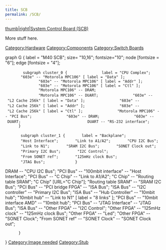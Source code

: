 ```yaml
---
title: SCB
permalink: /SCB/
---
```


[thumb|right|System Control Board (SCB)](/Image:SCB_Front.jpg "wikilink")

More stuff here.

[Category:Hardware](/Category:Hardware "wikilink") [Category:Components](/Category:Components "wikilink") [Category:Switch Boards](/Category:Switch_Boards "wikilink")

<graphviz> graph G { label = "M40 SCB"; size= "10,16"; fontsize="10"; node \[fontsize = "6"\]; edge \[fontsize = "4"\];

`        subgraph cluster_0 {`
`               label = "CPU Complex";`
`       "603e" -- "Motorola MPC106" [ label = "Data" ];`
`               "603e" -- "Motorola MPC106" [ label = "Addr" ];`
`               "603e" -- "Motorola MPC106" [ label = "Ctl" ];`
`               "Motorola MPC106" -- DRAM;`
`               "Motorola MPC106" -- DUART;`
`               "603e" -- "L2 Cache 256k" [ label = "Data" ];`
`               "603e" -- "L2 Cache 256k" [ label = "Addr" ];`
`               "603e" -- "L2 Cache 256k" [ label = "Ctl" ];`
`               "Motorola MPC106" -- "PCI Bus";`
`               "603e" -- DRAM;`
`               "603e" -- DUART;`
`              `
`               DUART -- "RS-232 interface";`
`      }`

`       subgraph cluster_1 {`
`       label = "Backplane";`
`       "Host Interface";`
`       "Link to A1/A2";`
`       "CPU I2C Bus";`
`       "Link to N1";`
`       "SRAM I2C Bus";`
`       "SONET Clock out";`
`       "Primary I2C Bus";`
`       "I2C Control";`
`       "From SONET ref";`
`       "125mHz clock Bus";`
`       "JTAG Bus";      `
`       }`

DRAM -- "CPU I2C Bus"; "PCI Bus" -- "100mbit interface" -- "Host Interface"; "PCI Bus" -- "C Chip" -- "Link to A1/A2"; "C Chip" -- "Routing table SRAM"; "C Chip" \[URL="C Chip"\]; "Routing table SRAM" -- "SRAM I2C Bus"; "PCI Bus" -- "PCI bridge FPGA" -- "ISA Bus"; "ISA Bus" -- "I2C controller" -- "Primary I2C Bus"; "ISA Bus" -- "Hub Controller" -- "10mbit hub"; "10mbit hub" -- "Link to N1" \[ label = "8 links" \]; "PCI Bus" -- "10mbit interface AMD" -- "10mbit hub"; "PCI Bus" -- "JTAG Interface" -- "JTAG Bus"; "ISA Bus" -- "Other FPGA" -- "I2C Control"; "Other FPGA" -- "125mHz clock" -- "125mHz clock Bus"; "Other FPGA" -- "Led"; "Other FPGA" -- "SONET Clock"; "From SONET ref" -- "SONET Clock" -- "SONET Clock out";

`      } `

} </graphviz> [Category:Image needed](/Category:Image_needed "wikilink") [Category:Stub](/Category:Stub "wikilink")